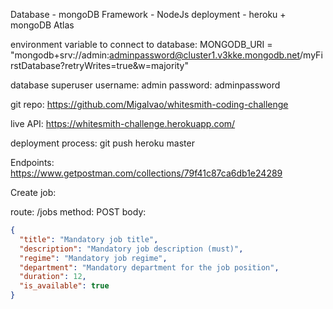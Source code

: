 Database - mongoDB
Framework - NodeJs
deployment - heroku + mongoDB Atlas

environment variable to connect to database:
MONGODB_URI = "mongodb+srv://admin:adminpassword@cluster1.v3kke.mongodb.net/myFirstDatabase?retryWrites=true&w=majority"

database superuser
username: admin
password: adminpassword

git repo:
https://github.com/Migalvao/whitesmith-coding-challenge

live API:
https://whitesmith-challenge.herokuapp.com/

deployment process:
git push heroku master

Endpoints:
https://www.getpostman.com/collections/79f41c87ca6db1e24289

Create job:

route: /jobs
method: POST
body:

```json
{
  "title": "Mandatory job title",
  "description": "Mandatory job description (must)",
  "regime": "Mandatory job regime",
  "department": "Mandatory department for the job position",
  "duration": 12,
  "is_available": true
}
```
